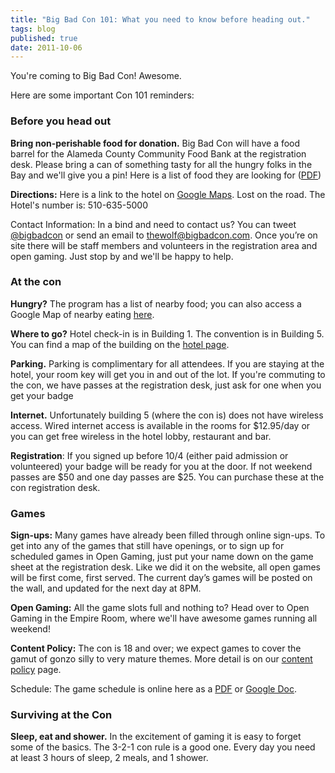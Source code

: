 ```yaml
---
title: "Big Bad Con 101: What you need to know before heading out."
tags: blog
published: true
date: 2011-10-06
---
```


You're coming to Big Bad Con! Awesome.

Here are some important Con 101 reminders:

### Before you head out

**Bring non-perishable food for donation.** Big Bad Con will have a food barrel for the Alameda County Community Food Bank at the registration desk. Please bring a can of something tasty for all the hungry folks in the Bay and we'll give you a pin! Here is a list of food they are looking for ([PDF](http://www.accfb.org/pdfs/food_shopping_list.pdf))

**Directions:** Here is a link to the hotel on [Google Maps](http://maps.google.com/maps?q=Hilton+Oakland+Airport,+1+Hegenberger+Road,+Oakland,+CA+94621&daddr=1+Hegenberger+Road,+Oakland,+CA+94621+%28Hilton+Oakland+Airport%29&hl=en&ll=37.72801,-122.201121&spn=0.011235,0.025771&sll=37.728214,-122.201115&sspn=0.01765,0.032015&gl=us&view=map&geocode=CQ5JsyxwchLfFWqvPwId8Fi3-CEw_bYY-9xkag&t=h&z=16&vpsrc=0). Lost on the road. The Hotel's number is: 510-635-5000

Contact Information: In a bind and need to contact us? You can tweet [@bigbadcon](http://twitter.com/#%21/bigbadcon) or send an email to thewolf@bigbadcon.com. Once you’re on site there will be staff members and volunteers in the registration area and open gaming. Just stop by and we'll be happy to help.

### At the con

**Hungry?** The program has a list of nearby food; you can also access a Google Map of nearby eating [here](http://maps.google.com/maps/ms?ie=UTF&msa=0&msid=104218137553804756482.00048fc4c035ce545b774).

**Where to go?** Hotel check-in is in Building 1. The convention is in Building 5. You can find a map of the building on the [hotel page](http://www.bigbadcon.com/?page_id=192 "Hotel").

**Parking.** Parking is complimentary for all attendees. If you are staying at the hotel, your room key will get you in and out of the lot. If you're commuting to the con, we have passes at the registration desk, just ask for one when you get your badge

**Internet.** Unfortunately building 5 (where the con is) does not have wireless access. Wired internet access is available in the rooms for $12.95/day or you can get free wireless in the hotel lobby, restaurant and bar.

**Registration**: If you signed up before 10/4 (either paid admission or volunteered) your badge will be ready for you at the door. If not weekend passes are $50 and one day passes are $25. You can purchase these at the con registration desk.

### Games

**Sign-ups:** Many games have already been filled through online sign-ups. To get into any of the games that still have openings, or to sign up for scheduled games in Open Gaming, just put your name down on the game sheet at the registration desk. Like we did it on the website, all open games will be first come, first served. The current day’s games will be posted on the wall, and updated for the next day at 8PM.

**Open Gaming:** All the game slots full and nothing to? Head over to Open Gaming in the Empire Room, where we'll have awesome games running all weekend!

**Content Policy:** The con is 18 and over; we expect games to cover the gamut of gonzo silly to very mature themes. More detail is on our [content policy](http://www.bigbadcon.com/?p=294 "Big Bad Con Content Standards") page.

Schedule: The game schedule is online here as a [PDF](/images/BBC_schedule2.pdf) or [Google Doc](https://docs.google.com/spreadsheet/ccc?key=0AqNVQlE61iI2dGdkc29ZVFR3S3RMTzFRU1V4LW9tT2c&hl=en_US#gid=6).

### Surviving at the Con

**Sleep, eat and shower.** In the excitement of gaming it is easy to forget some of the basics. The 3-2-1 con rule is a good one. Every day you need at least 3 hours of sleep, 2 meals, and 1 shower.
